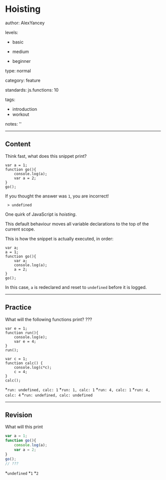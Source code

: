 # Hoisting
author: AlexYancey

levels:

  - basic

  - medium

  - beginner

type: normal

category: feature

standards:
  js.functions: 10

tags:
  - introduction
  - workout

notes: ''

---
## Content

Think fast, what does this snippet print?

    var a = 1;
    function go(){
        console.log(a);
        var a = 2;
    }
    go();

If you thought the answer was `1`, you are incorrect!

` > undefined`

One quirk of JavaScript is *hoisting*.

This default behaviour moves all variable declarations to the top of the current scope.

This is how the snippet is actually executed, in order:

    var a;
    a = 1;
    function go(){
        var a;
        console.log(a);
        a = 2;
    }
    go();

In this case, `a` is redeclared and reset to `undefined` before it is logged.

---
## Practice

What will the following functions print? ???

```
var e = 1;
function run(){
    console.log(e);
    var e = 4;
}
run();

var c = 1;
function calc() {
    console.log(c*c);
    c = 4;
}
calc();
```

*`run: undefined, calc: 1`
*`run: 1, calc: 1`
*`run: 4, calc: 1`
*`run: 4, calc: 4`
*`run: undefined, calc: undefined`

---
## Revision

What will this print
```javascript
var a = 1;
function go(){
    console.log(a);
    var a = 2;
}
go();
// ???
```
*`undefined`
*`1`
*`2`
